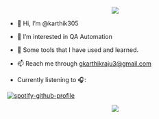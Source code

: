 <p align="center">
  <img src="https://capsule-render.vercel.app/api?type=waving&color=gradient&text=Hello!&height=100&section=header"/>
</p>

- 👋 Hi, I’m @karthik305
- 👀 I’m interested in QA Automation
- 🚀 Some tools that I have used and learned.

- 📫 Reach me through gkarthikraju3@gmail.com
- Currently listening to 🎧:

[![spotify-github-profile](https://spotify-github-profile.vercel.app/api/view?uid=31qxmdv3xtvsxi3nrmsdbygge2qm&cover_image=true&theme=novatorem&show_offline=false&background_color=121212&interchange=false&bar_color=53b14f&bar_color_cover=false)](https://spotify-github-profile.vercel.app/api/view?uid=31qxmdv3xtvsxi3nrmsdbygge2qm&redirect=true)

<p align="center">
  <img src="https://capsule-render.vercel.app/api?type=waving&color=gradient&height=100&section=footer"/>
</p>
